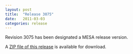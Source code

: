 ```yaml
---
layout: post
title:  "Release 3075"
date:   2011-03-03
categories: release
---
```


Revision 3075 has been designated a MESA release version.


A [ZIP file of this release][zip] is available for download.

[zip]:http://sourceforge.net/projects/mesa/files/releases/mesa-r3075.zip/download
